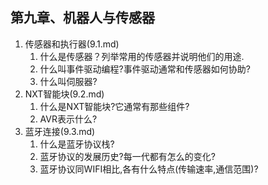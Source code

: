 第九章、机器人与传感器
---

1. 传感器和执行器(9.1.md)
    1. 什么是传感器？列举常用的传感器并说明他们的用途.
    2. 什么叫事件驱动编程?事件驱动通常和传感器如何协助?
    3. 什么叫伺服器?
2. NXT智能块(9.2.md)
    1. 什么是NXT智能块?它通常有那些组件?
    2. AVR表示什么?
3. 蓝牙连接(9.3.md)
    1. 什么是蓝牙协议栈?
    2. 蓝牙协议的发展历史?每一代都有怎么的变化?
    3. 蓝牙协议同WIFI相比,各有什么特点(传输速率,通信范围)?
